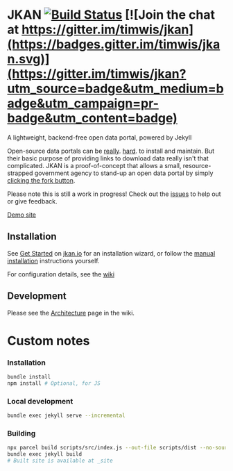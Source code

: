 # JKAN [![Build Status](https://travis-ci.org/timwis/jkan.svg?branch=gh-pages)](https://travis-ci.org/timwis/jkan) [![Join the chat at https://gitter.im/timwis/jkan](https://badges.gitter.im/timwis/jkan.svg)](https://gitter.im/timwis/jkan?utm_source=badge&utm_medium=badge&utm_campaign=pr-badge&utm_content=badge)
A lightweight, backend-free open data portal, powered by Jekyll

Open-source data portals can be [really](https://twitter.com/waldojaquith/status/282599673569619969).
[hard](https://twitter.com/chris_whong/status/669207423719235584). to install and maintain. But their
basic purpose of providing links to download data really isn't that complicated. JKAN is a proof-of-concept
that allows a small, resource-strapped government agency to stand-up an open data portal by simply
[clicking the fork button](https://help.github.com/articles/fork-a-repo/).

Please note this is still a work in progress! Check out the [issues](https://github.com/timwis/jkan/issues) to help
out or give feedback.

[Demo site](https://demo.jkan.io)

## Installation
See [Get Started](https://jkan.io/#get-started) on [jkan.io](https://jkan.io) for an installation wizard,
or follow the [manual installation](https://github.com/timwis/jkan/wiki/Manual-Installation) instructions yourself.

For configuration details, see the [wiki](https://github.com/timwis/jkan/wiki)

## Development
Please see the [Architecture](https://github.com/timwis/jkan/wiki/Architecture) page in the wiki.

# Custom notes

### Installation

```bash
bundle install
npm install # Optional, for JS
```
### Local development

```bash
bundle exec jekyll serve --incremental
```

### Building

```bash
npx parcel build scripts/src/index.js --out-file scripts/dist --no-source-maps # Optional, for JS
bundle exec jekyll build
# Built site is available at _site
```
